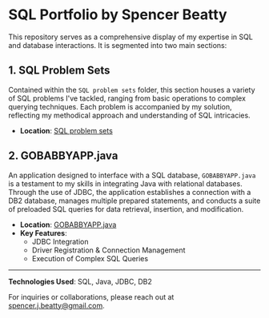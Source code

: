 # SQL Portfolio by Spencer Beatty

This repository serves as a comprehensive display of my expertise in SQL and database interactions. It is segmented into two main sections:

## 1. SQL Problem Sets
Contained within the `SQL problem sets` folder, this section houses a variety of SQL problems I've tackled, ranging from basic operations to complex querying techniques. Each problem is accompanied by my solution, reflecting my methodical approach and understanding of SQL intricacies.

- **Location**: [SQL problem sets](./SQL%20problem%20sets)

## 2. GOBABBYAPP.java
An application designed to interface with a SQL database, `GOBABBYAPP.java` is a testament to my skills in integrating Java with relational databases. Through the use of JDBC, the application establishes a connection with a DB2 database, manages multiple prepared statements, and conducts a suite of preloaded SQL queries for data retrieval, insertion, and modification.

- **Location**: [GOBABBYAPP.java](./GOBABBYAPP.java)
- **Key Features**:
  - JDBC Integration
  - Driver Registration & Connection Management
  - Execution of Complex SQL Queries

---

**Technologies Used**: SQL, Java, JDBC, DB2

For inquiries or collaborations, please reach out at [spencer.j.beatty@gmail.com](mailto:spencer.j.beatty@gmail.com).

